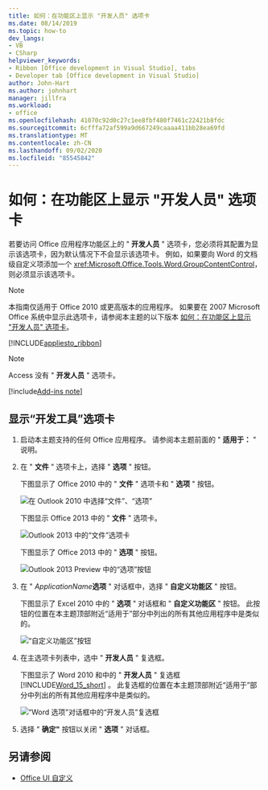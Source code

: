 ```yaml
---
title: 如何：在功能区上显示 "开发人员" 选项卡
ms.date: 08/14/2019
ms.topic: how-to
dev_langs:
- VB
- CSharp
helpviewer_keywords:
- Ribbon [Office development in Visual Studio], tabs
- Developer tab [Office development in Visual Studio]
author: John-Hart
ms.author: johnhart
manager: jillfra
ms.workload:
- office
ms.openlocfilehash: 41070c92d0c27c1ee8fbf480f7461c22421b8fdc
ms.sourcegitcommit: 6cfffa72af599a9d667249caaaa411bb28ea69fd
ms.translationtype: MT
ms.contentlocale: zh-CN
ms.lasthandoff: 09/02/2020
ms.locfileid: "85545842"
---
```

# <a name="how-to-show-the-developer-tab-on-the-ribbon"></a>如何：在功能区上显示 "开发人员" 选项卡
  若要访问 Office 应用程序功能区上的 " **开发人员** " 选项卡，您必须将其配置为显示该选项卡，因为默认情况下不会显示该选项卡。 例如，如果要向 Word 的文档级自定义项添加一个 <xref:Microsoft.Office.Tools.Word.GroupContentControl>，则必须显示该选项卡。

> [!NOTE]
> 本指南仅适用于 Office 2010 或更高版本的应用程序。 如果要在 2007 Microsoft Office 系统中显示此选项卡，请参阅本主题的以下版本 [如何：在功能区上显示 "开发人员" 选项卡](https://web.archive.org/web/20140303033431/msdn.microsoft.com/library/bb608625(v=vs.90).aspx
)。

 [!INCLUDE[appliesto_ribbon](../vsto/includes/appliesto-ribbon-md.md)]

> [!NOTE]
> Access 没有 " **开发人员** " 选项卡。

[!include[Add-ins note](includes/addinsnote.md)]

## <a name="to-show-the-developer-tab"></a>显示“开发工具”选项卡

1. 启动本主题支持的任何 Office 应用程序。 请参阅本主题前面的 " **适用于：** " 说明。

2. 在 " **文件** " 选项卡上，选择 " **选项** " 按钮。

     下图显示了 Office 2010 中的 " **文件** " 选项卡和 " **选项** " 按钮。

     ![在 Outlook 2010 中选择“文件”、“选项”](../vsto/media/vsto-office-file-tab.png "在 Outlook 2010 中选择“文件”、“选项”")

     下图显示 Office 2013 中的 " **文件** " 选项卡。

     ![Outlook 2013 中的“文件”选项卡](../vsto/media/vsto-office2013-filetab.png "Outlook 2013 中的“文件”选项卡")

     下图显示了 Office 2013 中的 " **选项** " 按钮。

     ![Outlook 2013 Preview 中的“选项”按钮](../vsto/media/vsto-office2013-optionsbutton.png "Outlook 2013 Preview 中的“选项”按钮")

3. 在 " _ApplicationName_**选项** " 对话框中，选择 " **自定义功能区** " 按钮。

     下图显示了 Excel 2010 中的 " **选项** " 对话框和 " **自定义功能区** " 按钮。 此按钮的位置在本主题顶部附近“适用于”部分中列出的所有其他应用程序中是类似的。

     ![“自定义功能区”按钮](../vsto/media/vsto-office2010-customizeribbonbutton.png "“自定义功能区”按钮")

4. 在主选项卡列表中，选中 " **开发人员** " 复选框。

     下图显示了 Word 2010 和中的 " **开发人员** " 复选框 [!INCLUDE[Word_15_short](../vsto/includes/word-15-short-md.md)] 。 此复选框的位置在本主题顶部附近“适用于”部分中列出的所有其他应用程序中是类似的。

     ![“Word 选项”对话框中的“开发人员”复选框](../vsto/media/vsto-office2010-developercheckbox.png "“Word 选项”对话框中的“开发人员”复选框")

5. 选择 " **确定"** 按钮以关闭 " **选项** " 对话框。

## <a name="see-also"></a>另请参阅
- [Office UI 自定义](../vsto/office-ui-customization.md)
